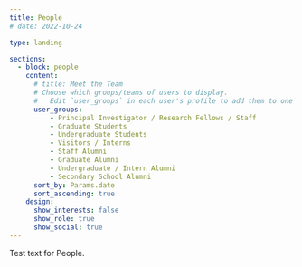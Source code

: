 ```yaml
---
title: People
# date: 2022-10-24

type: landing

sections:
  - block: people
    content:
      # title: Meet the Team
      # Choose which groups/teams of users to display.
      #   Edit `user_groups` in each user's profile to add them to one or more of these groups.
      user_groups:
          - Principal Investigator / Research Fellows / Staff
          - Graduate Students
          - Undergraduate Students
          - Visitors / Interns
          - Staff Alumni
          - Graduate Alumni
          - Undergraduate / Intern Alumni
          - Secondary School Alumni
      sort_by: Params.date
      sort_ascending: true
    design:
      show_interests: false
      show_role: true
      show_social: true
---
```

Test text for People.